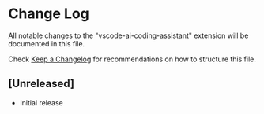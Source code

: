 # Change Log

All notable changes to the "vscode-ai-coding-assistant" extension will be documented in this file.

Check [Keep a Changelog](http://keepachangelog.com/) for recommendations on how to structure this file.

## [Unreleased]

- Initial release